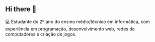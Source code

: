 ## Hi there 👋

💻 Estudante do 2º ano do ensino médio/técnico em informática, com experiência em programação, desenvolvimento web, redes de computadores e criação de jogos.
<!--
**isarangel000/isarangel000** is a ✨ _special_ ✨ repository because its `README.md` (this file) appears on your GitHub profile.

Here are some ideas to get you started:

- 🔭 I’m currently working on ...
- 🌱 I’m currently learning ...
- 👯 I’m looking to collaborate on ...
- 🤔 I’m looking for help with ...
- 💬 Ask me about ...
- 📫 How to reach me: ...
- 😄 Pronouns: ...
- ⚡ Fun fact: ...
-->
